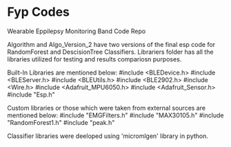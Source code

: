 # Fyp Codes


Wearable Eppilepsy Monitoring Band Code Repo

Algorithm and Algo_Version_2 have two versions of the final esp code for RandomForest and DescisionTree Classifiers.
Librariers folder has all the libraries utilized for testing and results compariosn purposes.

Built-In Libraries are mentioned below:
#include <BLEDevice.h>
#include <BLEServer.h>
#include <BLEUtils.h>
#include <BLE2902.h>
#include <Wire.h>
#include <Adafruit_MPU6050.h>
#include <Adafruit_Sensor.h>
#include "Esp.h"

Custom libraries or those which were taken from external sources are mentioned below:
#include "EMGFilters.h"
#include "MAX30105.h"
#include "RandomForest1.h"
#include "peak.h"


Classifier libraries were deeloped using 'micromlgen' library in python.
